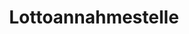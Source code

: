 ---
title: "Lottoannahmestelle"
url: /bad-neustadt-an-der-saale/lottoannahmestelle/
shop: Lotterie
---